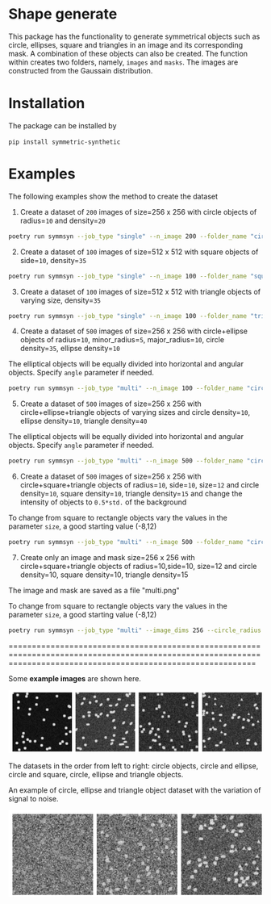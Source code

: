 <!--
SPDX-FileCopyrightText: 2022 Venkatesh Danush Kumar <Danush-Kumar.Venkatesh@student.tu-freiberg.de>, Peter Steinbach <p.steinbach@hzdr.de>

SPDX-License-Identifier: BSD-3-Clause-Attribution
-->

# Shape generate

This package has the functionality to generate symmetrical objects such as circle, ellipses, square and triangles in an image and its corresponding mask. A combination of these objects can also be created. The function within creates two folders, namely, ```images``` and ```masks```. The images are constructed from the Gaussain distribution.

# Installation
The package can be installed by

[comment]: <> (This repo is managed with `poetry`. To try out this package, do:)


[comment]: <> ($ poetry install)
[comment]: <> ($ poetry run symmsyn --help)

```pip install symmetric-synthetic```

# Examples

The following examples show the method to create the dataset

1. Create a dataset of `200` images of size=256 x 256 with circle objects of radius=`10` and density=`20`
```bash
poetry run symmsyn --job_type "single" --n_image 200 --folder_name "circle_data" --object_type "circle" --image_dims 256 --circle_radius 10 --start_count 45 --end_count 50
```

2. Create a dataset of `100` images of size=512 x 512 with square objects of side=`10`, density=`35`
```bash
poetry run symmsyn --job_type "single" --n_image 100 --folder_name "square_data" --object_type "square" --image_dims 512 --start_count 34 --end_count 35 --square_size 10 10
```

3. Create a dataset of `100` images of size=512 x 512 with triangle objects of varying size, density=`35`
```bash
poetry run symmsyn --job_type "single" --n_image 100 --folder_name "triangle_data" --object_type "triangle" --image_dims 512 --start_count 34 --end_count 35 --size_vary True
```

4. Create a dataset of `500` images of size=256 x 256 with circle+ellipse objects of radius=`10`, minor_radius=`5`, major_radius=`10`, circle density=`35`, ellipse density=`10`

The elliptical objects will be equally divided into horizontal and angular objects. Specify ```angle``` parameter if needed. 
```bash
poetry run symmsyn --job_type "multi" --n_image 100 --folder_name "circle_ellipse_data" --image_dims 256 --circle_radius 10 --circle_start 34 --circle_end 35 --add_ellipse True --ell_count 10 --m_radius 10 --n_radius 5 --ell_angle 45
```

5. Create a dataset of `500` images of size=256 x 256 with circle+ellipse+triangle objects of varying sizes and circle density=`10`, ellipse density=`10`, triangle density=`40`

The elliptical objects will be equally divided into horizontal and angular objects. Specify ```angle``` parameter if needed. 
```bash
poetry run symmsyn --job_type "multi" --n_image 500 --folder_name "circle_ellipse_tri_data" --image_dims 256 --circle_start 9 --circle_end 10 --add_tri True --add_ellipse True --tri_count 40 --ell_count 10 --size_vary True
```

6. Create a dataset of `500` images of size=256 x 256 with circle+square+triangle objects of radius=`10`, side=`10`, size=`12` and circle density=`10`, square density=`10`, triangle density=`15` and change the intensity of objects to `0.5*std.` of the background

To change from square to rectangle objects vary the values in the parameter ```size```, a good starting value (-8,12) 
```bash
poetry run symmsyn --job_type "multi" --n_image 500 --folder_name "circle_square_tri_data" --image_dims 256 --circle_radius 10 --circle_start 9 --circle_end 10 --add_square True --add_tri True --square_size 10 10 --tri_size 12 12 --sq_count 10 --tri_count 15 --intensity_vary True --intensity_ratio 0.5
```

7. Create only an image and mask size=256 x 256 with circle+square+triangle objects of radius=10,side=10, size=12 and circle density=10, square density=10, triangle density=15 

The image and mask are saved as a file "multi.png"

To change from square to rectangle objects vary the values in the parameter ```size```, a good starting value (-8,12) 
```bash
poetry run symmsyn --job_type "multi" --image_dims 256 --circle_radius 10 --circle_start 9 --circle_end 10 --add_square True --add_tri True --square_size 10 10 --tri_size 12 12 --sq_count 10 --tri_count 15 --save_file False
```
=================================================================================================================================================================

Some **example images** are shown here.


![alt text](https://github.com/danushv07/symmetric_synthetic/blob/main/images/initial_dataset.png)

The datasets in the order from left to right: circle objects, circle and ellipse, circle and square, circle, ellipse and triangle objects.

An example of circle, ellipse and triangle object dataset with the variation of signal to noise.

![alt text](https://github.com/danushv07/symmetric_synthetic/blob/main/images/noisy_dataset.png)
